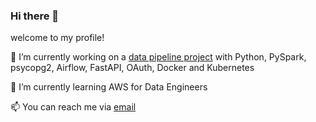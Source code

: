### Hi there 👋

welcome to my profile!

🔭 I’m currently working on a [data pipeline project](https://github.com/Jeahy/project_spark.git) with Python, PySpark, psycopg2, Airflow, FastAPI, OAuth, Docker and Kubernetes

🌱 I’m currently learning AWS for Data Engineers

📫 You can reach me via [email](mailto:jeticodes@gmail.com)




<!--
**Jeahy/Jeahy** is a ✨ _special_ ✨ repository because its `README.md` (this file) appears on your GitHub profile.

Here are some ideas to get you started:

- 🔭 I’m currently working on a small data pipeline with 
- 🌱 I’m currently learning ...
- 👯 I’m looking to collaborate on ...
- 🤔 I’m looking for help with ...
- 💬 Ask me about ...
- 📫 How to reach me: ...
- 😄 Pronouns: ...
- ⚡ Fun fact: ...
-->
